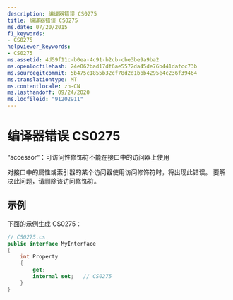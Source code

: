 ```yaml
---
description: 编译器错误 CS0275
title: 编译器错误 CS0275
ms.date: 07/20/2015
f1_keywords:
- CS0275
helpviewer_keywords:
- CS0275
ms.assetid: 4d59f11c-b0ea-4c91-b2cb-cbe3be9a9ba2
ms.openlocfilehash: 24e062bad17df6ae5572da45de76b441dafcc73b
ms.sourcegitcommit: 5b475c1855b32cf78d2d1bbb4295e4c236f39464
ms.translationtype: MT
ms.contentlocale: zh-CN
ms.lasthandoff: 09/24/2020
ms.locfileid: "91202911"
---
```

# <a name="compiler-error-cs0275"></a>编译器错误 CS0275

“accessor”：可访问性修饰符不能在接口中的访问器上使用  
  
 对接口中的属性或索引器的某个访问器使用访问修饰符时，将出现此错误。 要解决此问题，请删除该访问修饰符。  
  
## <a name="example"></a>示例  

 下面的示例生成 CS0275：  
  
```csharp  
// CS0275.cs  
public interface MyInterface  
{  
    int Property  
    {  
        get;  
        internal set;   // CS0275  
    }  
}  
```
